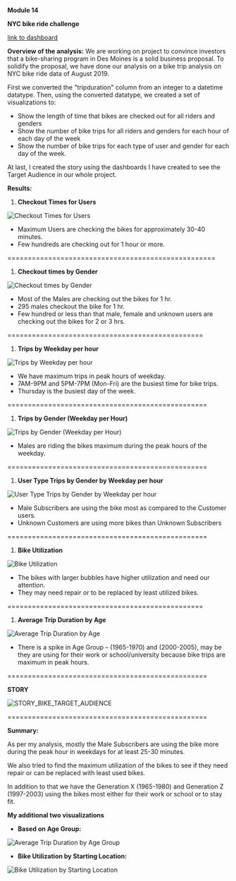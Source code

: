 **Module 14**

**NYC bike ride challenge**

[link to dashboard](https://public.tableau.com/app/profile/aditi.sharma1220/viz/NYC\_citibike\_challenge\_16492119360910/BikeUtilizationbyStartingLocation?publish=yes)

**Overview of the analysis:** We are working on project to convince investors that a bike-sharing program in Des Moines is a solid business proposal. To solidify the proposal, we have done our analysis on a bike trip analysis on NYC bike ride data of August 2019.

First we converted the &quot;tripduration&quot; column from an integer to a datetime datatype. Then, using the converted datatype, we created a set of visualizations to:

- Show the length of time that bikes are checked out for all riders and genders
- Show the number of bike trips for all riders and genders for each hour of each day of the week
- Show the number of bike trips for each type of user and gender for each day of the week.

At last, I created the story using the dashboards I have created to see the Target Audience in our whole project.

**Results:**

1. **Checkout Times for Users**

![Checkout Times for Users](https://github.com/AditiOracle/NYC\_citibike\_Challenge/blob/main/Resources/Checkout\_Time\_for\_Users.png)

- Maximum Users are checking the bikes for approximately 30-40 minutes.
- Few hundreds are checking out for 1 hour or more.

===================================================

1. **Checkout times by Gender**

![Checkout times by Gender](https://github.com/AditiOracle/NYC\_citibike\_Challenge/blob/main/Resources/Checkout\_Times\_by\_Gender.png)

- Most of the Males are checking out the bikes for 1 hr.
- 295 males checkout the bike for 1 hr.
- Few hundred or less than that male, female and unknown users are checking out the bikes for 2 or 3 hrs.

================================================

1. **Trips by Weekday per hour**

![Trips by Weekday per hour](https://github.com/AditiOracle/NYC\_citibike\_Challenge/blob/main/Resources/Trips\_by\_weekday\_per\_hour.png)

- We have maximum trips in peak hours of weekday.
- 7AM-9PM and 5PM-7PM (Mon-Fri) are the busiest time for bike trips.
- Thursday is the busiest day of the week.

=================================================

1. **Trips by Gender (Weekday per Hour)**

![Trips by Gender (Weekday per Hour)](https://github.com/AditiOracle/NYC\_citibike\_Challenge/blob/main/Resources/Trips\_by\_Gender\_weekday\_per\_hour.png)

- Males are riding the bikes maximum during the peak hours of the weekday.

=================================================

1. **User Type Trips by Gender by Weekday per hour**

![User Type Trips by Gender by Weekday per hour](https://github.com/AditiOracle/NYC\_citibike\_Challenge/blob/main/Resources/User%20\_Type\_trips\_by\_Gender\_weekday.png)

- Male Subscribers are using the bike most as compared to the Customer users.
- Unknown Customers are using more bikes than Unknown Subscribers

=================================================

1. **Bike Utilization**

![Bike Utilization](https://github.com/AditiOracle/NYC\_citibike\_Challenge/blob/main/Resources/Bike\_Utilization.png)

- The bikes with larger bubbles have higher utilization and need our attention.
- They may need repair or to be replaced by least utilized bikes.

================================================

1. **Average Trip Duration by Age**

![Average Trip Duration by Age](https://github.com/AditiOracle/NYC\_citibike\_Challenge/blob/main/Resources/Average\_Trip\_Duration.png)

- There is a spike in Age Group – (1965-1970) and (2000-2005), may be they are using for their work or school/university because bike trips are maximum in peak hours.

=================================================

**STORY**

![STORY\_BIKE\_TARGET\_AUDIENCE](https://github.com/AditiOracle/NYC\_citibike\_Challenge/blob/main/Resources/Story.PNG)

=================================================

**Summary:**

As per my analysis, mostly the Male Subscribers are using the bike more during the peak hour in weekdays for at least 25-30 minutes.

We also tried to find the maximum utilization of the bikes to see if they need repair or can be replaced with least used bikes.

In addition to that we have the Generation X (1965-1980) and Generation Z (1997-2003) using the bikes most either for their work or school or to stay fit.

**My additional two visualizations**

- **Based on Age Group:**

![Average Trip Duration by Age Group](https://github.com/AditiOracle/NYC\_citibike\_Challenge/blob/main/Resources/Average\_trip\_duration\_by\_age\_group.png)

- **Bike Utilization by Starting Location:**

![Bike Utilization by Starting Location](https://github.com/AditiOracle/NYC\_citibike\_Challenge/blob/main/Resources/Bike\_Utilization\_by\_Starting\_Location.png)
